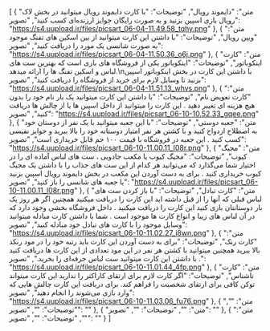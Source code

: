 [
  {
    "متن": "دایموند رویال",
    "توضیحات": "با کارت دایموند رویال میتوانید در بخش لاک رویال بازی اسپین بزنید و به صورت رایگان جوایز ارزنده‌ای کسب کنید",
    "تصویر": "https://s4.uupload.ir/files/picsart_06-04-11.49.58_tqhy.png"
  },
  {
    "متن": "ویپن رویال",
    "توضیحات": "با داشتن این کارت میتوانید از بین اسکین های تفنگ موجود به صورت شانسی یک مورد را دریافت کنید",
    "تصویر": "https://s4.uupload.ir/files/picsart_06-04-11.50.36_o6j.png"
  },
  {
    "متن": "کارت اینکوباتور",
    "توضیحات": "اینکوباتور یکی از فروشگاه های بازی است که بهترین ست های لباس و اسکین تفنگ ها را ارائه میدهد.\nبا داشتن این کارت در بخش اینکوباتور اسپین بزنید تا وسایل لازم برای خرید از فروشگاه را دریافت کنید",
    "تصویر": "https://s4.uupload.ir/files/picsart_06-04-11.51.13_whvs.png"
  },
  {
    "متن": "کارت تعویض نام",
    "توضیحات": "با داشتن این کارت میتوانید یک بار نام خود را بدون هیچ هزینه ای تغییر دهید . این کارت را میتوانید از داخل اسپین ها یا از چالش ها دریافت کنید",
    "تصویر": "https://s4.uupload.ir/files/picsart_06-10-10.52.33_gqee.png"
  },
  {
    "متن": "جعبه دوستی",
    "توضیحات": "با این جعبه میتوانید با یک نفر از دوستان خود به اصطلاح ازدواج کنید و با کشتن هر نفر امتیاز دوستانه خود را بالا ببرید و جوایز نفیسی کسب کنید . این جعبه در فروشگاه با قیمت ۱۰۰ جم قابل خریداری است",
    "تصویر": "https://s4.uupload.ir/files/picsart_06-10-11.00.11_l08r.png"
  },
  {
    "متن": "مجیگ کیوب",
    "توضیحات": "مجیگ کیوب یا مکعب جادویی ، ست های لباس آماده ای را در اختیار شما می‌گذارد که می‌توانید هر کدام از این ست های جذاب را با داشتن یک مجیگ کیوب خریداری کنید . برای به دست آوردن این مکعب در بخش دایموند رویال اسپین بزنید یا جعبه های شانسی را باز کنید",
    "تصویر": "https://s4.uupload.ir/files/picsart_06-10-11.00.11_l08r.png"
  },
  {
    "متن": "کارت تبادل",
    "توضیحات": "با باز کردن ست های لباس قبلی که آنها را از قبل داشته اید این کارت را دریافت میکنید همچنین اگر هر روز یک بار دوستانتان بازی کنید این کارت را دریافت میکنید . داخل فروشگاه بخشی وجود دارد که در آن لباس های زیبا و انواع کارت ها موجود است . شما با داشتن کارت مبادله میتوانید وسایل موجود را با کارت های تبادل خود مبادله کنید",
    "تصویر": "https://s4.uupload.ir/files/picsart_06-10-11.02.27_i8wn.png"
  },
  {
    "متن": "کارت رنک",
    "توضیحات": "برای به دست آوردن این کارت باید رتبه خود را در مود رنکد بالا ببرید همچنین میتوانید با کشتن هر نفر در این مود تعدادی از این کارت ها دریافت کنید . با داشتن این کارت میتوانید ست لباس حرفه‌ای را بخرید.",
    "تصویر": "https://s4.uupload.ir/files/picsart_06-10-11.01.44_4fp.png"
  },
  {
    "متن": "کارت ناشناس",
    "توضیحات": "اگر کارت لازم برای ارتقای کاراکتر را ندارید این کارت میتواند توکن کافی برای ارتقای شخصیت را  فراهم کند. برای دریافت این کارت چالش هایی که وارد بازی می‌شوند را انجام دهید",
    "تصویر": "https://s4.uupload.ir/files/picsart_06-10-11.03.06_fu76.png"
  },
  {
    "متن": "",
    "توضیحات": "",
    "تصویر": ""
  },
  {
    "متن": "",
    "توضیحات": "",
    "تصویر": ""
  },
  {
    "متن": "",
    "توضیحات": "",
    "تصویر": ""
  }
]
